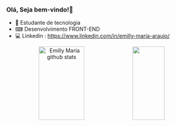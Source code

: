 ### Olá,  Seja bem-vindo!👋

- 📌 Estudante de tecnologia
- ⌨ Desenvolvimento FRONT-END
- 💻 Linkedin : https://www.linkedin.com/in/emilly-maria-araujo/

<div align="center">  
  <img width="49%" height="195px" src="https://github-readme-stats.vercel.app/api?username=emillymariaraujo101&show_icons=true&count_private=true&hide_border=true&title_color=ff91a4&icon_color=ff91a4&text_color=c9d1d9&bg_color=0d1117" alt="Emilly Maria github stats" /> 
  <img width="41%" height="195px" src="https://github-readme-stats.vercel.app/api/top-langs/?username=emillymariaaraujo101&layout=compact&hide_border=true&title_color=ff91a4&text_color=ff91a4&bg_color=0d1117" />
</div>




